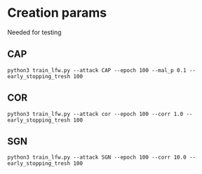 # Creation params
Needed for testing

## CAP
```
python3 train_lfw.py --attack CAP --epoch 100 --mal_p 0.1 --early_stopping_tresh 100
```

## COR
```
python3 train_lfw.py --attack cor --epoch 100 --corr 1.0 --early_stopping_tresh 100
```

## SGN
```
python3 train_lfw.py --attack SGN --epoch 100 --corr 10.0 --early_stopping_tresh 100
```
